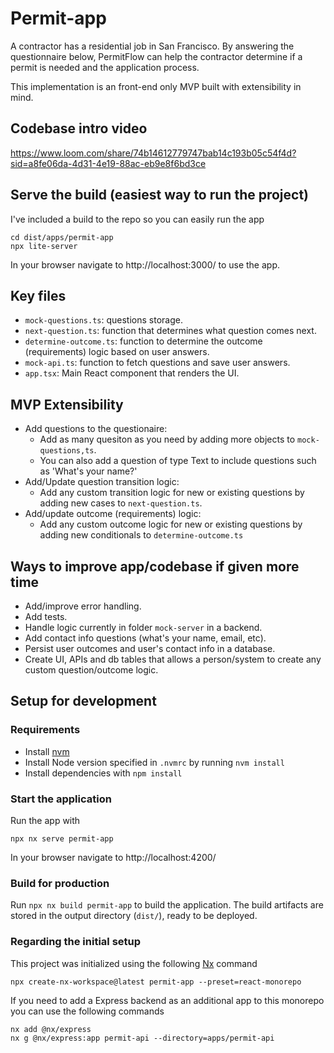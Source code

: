 # Permit-app
A contractor has a residential job in San Francisco. By answering the questionnaire below, PermitFlow can help the contractor determine if a permit is needed and the application process. 

This implementation is an front-end only MVP built with extensibility in mind. 

## Codebase intro video
https://www.loom.com/share/74b14612779747bab14c193b05c54f4d?sid=a8fe06da-4d31-4e19-88ac-eb9e8f6bd3ce

## Serve the build (easiest way to run the project)
I've included a build to the repo so you can easily run the app 
```
cd dist/apps/permit-app
npx lite-server
```
In your browser navigate to http://localhost:3000/ to use the app. 

## Key files
- `mock-questions.ts`: questions storage.
- `next-question.ts`: function that determines what question comes next.
- `determine-outcome.ts`: function to determine the outcome (requirements) logic based on user answers.
- `mock-api.ts`: function to fetch questions and save user answers.
- `app.tsx`: Main React component that renders the UI.

## MVP Extensibility
- Add questions to the questionaire:
	- Add as many quesiton as you need by adding more objects to `mock-questions,ts`.
    - You can also add a question of type Text to include questions such as 'What's your name?'
- Add/Update question transition logic:
    - Add any custom transition logic for new or existing questions by adding new cases to `next-question.ts`.
- Add/update outcome (requirements) logic:
    - Add any custom outcome logic for new or existing questions by adding new conditionals to `determine-outcome.ts`

## Ways to improve app/codebase if given more time
- Add/improve error handling.
- Add tests.
- Handle logic currently in folder `mock-server` in a backend.
- Add contact info questions (what's your name, email, etc).
- Persist user outcomes and user's contact info in a database.
- Create UI, APIs and db tables that allows a person/system to create any custom question/outcome logic.

## Setup for development
### Requirements
- Install [nvm](https://github.com/nvm-sh/nvm)
- Install Node version specified in `.nvmrc` by running `nvm install`
- Install dependencies with `npm install`

### Start the application
Run the app with
```
npx nx serve permit-app
```
In your browser navigate to http://localhost:4200/

### Build for production
Run `npx nx build permit-app` to build the application. The build artifacts are stored in the output directory (`dist/`), ready to be deployed.

### Regarding the initial setup
This project was initialized using the following [Nx](https://nx.dev) command
```
npx create-nx-workspace@latest permit-app --preset=react-monorepo
```
If you need to add a Express backend as an additional app to this monorepo you can use the following commands
```
nx add @nx/express
nx g @nx/express:app permit-api --directory=apps/permit-api
```
